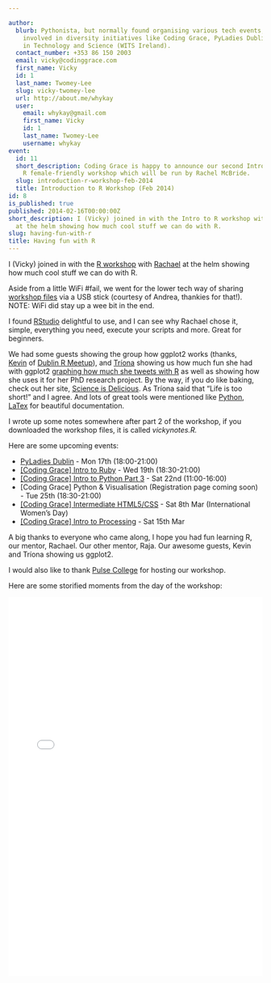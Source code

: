 ```yaml
---

author:
  blurb: Pythonista, but normally found organising various tech events, and now heavily
    involved in diversity initiatives like Coding Grace, PyLadies Dublin, and Women
    in Technology and Science (WITS Ireland).
  contact_number: +353 86 150 2003
  email: vicky@codinggrace.com
  first_name: Vicky
  id: 1
  last_name: Twomey-Lee
  slug: vicky-twomey-lee
  url: http://about.me/whykay
  user:
    email: whykay@gmail.com
    first_name: Vicky
    id: 1
    last_name: Twomey-Lee
    username: whykay
event:
  id: 11
  short_description: Coding Grace is happy to announce our second Introduction to
    R female-friendly workshop which will be run by Rachel McBride.
  slug: introduction-r-workshop-feb-2014
  title: Introduction to R Workshop (Feb 2014)
id: 8
is_published: true
published: 2014-02-16T00:00:00Z
short_description: I (Vicky) joined in with the Intro to R workshop with Rachael McBride
  at the helm showing how much cool stuff we can do with R.
slug: having-fun-with-r
title: Having fun with R
---
```


<p>I (Vicky) joined in with the <a href="http://codinggrace.com/post/75089497572/introduction-to-r-workshop-sat-feb-15th" title="Coding Grace - Intro to R (Sat Feb 15th 2014)">R workshop</a> with <a href="http://ie.linkedin.com/in/rachaelmcbride" title="Rachael McBride">Rachael</a> at the helm showing how much cool stuff we can do with R.</p>
<p>Aside from a little WiFi #fail, we went for the lower tech way of sharing <a href="https://bitbucket.org/codinggrace/introduction-to-r-2014/get/tip.zip" title="Intro to R workshop files all zipped up for you to download">workshop files</a> via a USB stick (courtesy of Andrea, thankies for that!). NOTE: WiFi did stay up a wee bit in the end.</p>
<p>I found <a href="http://www.rstudio.com/" title="RStudio">RStudio</a> delightful to use, and I can see why Rachael chose it, simple, everything you need, execute your scripts and more. Great for beginners.</p>

<p>We had some guests showing the group how ggplot2 works (thanks, <a href="https://twitter.com/statslabdublin" title="Kevin O'Brien">Kevin</a> of <a href="http://www.meetup.com/DublinR/" title="Dublin R Meetup group">Dublin R Meetup</a>), and <a href="http://twitter.com/triploidtree" title="Tríona">Tríona</a> showing us how much fun she had with ggplot2&#160;<a href="http://www.scienceisdelicious.net/?p=407" title="Tríona's blog on &quot;Graphing with the twitter archive and R : or how I tweet too much&quot;">graphing how much she tweets with R</a> as well as showing how she uses it for her PhD research project. By the way, if you do like baking, check out her site, <a href="http://www.scienceisdelicious.net/" title="Tríona's blog, Science is delicious">Science is Delicious</a>. As Tríona said that &#8220;Life is too short!&#8221; and I agree. And lots of great tools were mentioned like <a href="http://python.org">Python</a>, <a href="http://www.latex-project.org/" title="LaTex">LaTex</a> for beautiful documentation.</p>
<p>I wrote up some notes somewhere after part 2 of the workshop, if you downloaded the workshop files, it is called <em>vickynotes.R.</em>
<script src="https://bitbucket.org/codinggrace/introduction-to-r-2014/src/b481a67c70a21bf822219ac0922ca1d5e77cee36/vickynotes.R?embed=t" type="text/javascript"></script></p>
<p>Here are some upcoming events:</p>
<ul><li><span><a href="http://www.meetup.com/PyLadiesDublin/events/162851382/" title="PyLadies Dublin Feb meetup">PyLadies Dublin</a> - Mon 17th (18:00-21:00) </span></li>
<li><span><a href="http://codinggrace.com/post/75682236436/introduction-to-ruby-workshop" title="Coding Grace - Introduction to Ruby Workshop">[Coding Grace] Intro to Ruby</a> - Wed 19th (18:30-21:00) </span></li>
<li><span><a href="http://codinggrace.com/post/75168432595/introduction-to-python-part-3" title="Coding Grace - Introduction to Python (part 3)">[Coding Grace] Intro to Python Part 3</a> - Sat 22nd (11:00-16:00) </span></li>
<li><span>[Coding Grace] Python &amp; Visualisation (Registration page coming soon) - Tue 25th (18:30-21:00) </span></li>
<li><span><a href="http://codinggrace.com/post/76639549381/intermediate-html5-css3-workshop" title="Coding Grace - Intermediate HTML5/CSS Workshop (Also international women's day)">[Coding Grace] Intermediate HTML5/CSS</a> - Sat 8th Mar (International Women&#8217;s Day) </span></li>
<li><span><a href="http://codinggrace.com/post/76426895329/introduction-to-processing-workshop" title="Coding Grace - Introduction to Processing (Creative Programming)">[Coding Grace] Intro to Processing</a> - Sat 15th Mar</span></li>
</ul><p>A big thanks to everyone who came along, I hope you had fun learning R, our mentor, Rachael. Our other mentor, Raja. Our awesome guests, Kevin and Tríona showing us ggplot2.</p>
<p>I would also like to thank <a href="http://pulsecollege.eu" title="Pulse College">Pulse College</a> for hosting our workshop.</p>
<p>Here are some storified moments from the day of the workshop:</p>
<div class="storify"><iframe frameborder="no" height="750" src="//storify.com/whykay/coding-grace-introduction-to-r/embed?header=false" width="100%"></iframe>
<script src="//storify.com/whykay/coding-grace-introduction-to-r.js?header=false" type="text/javascript"></script></div>